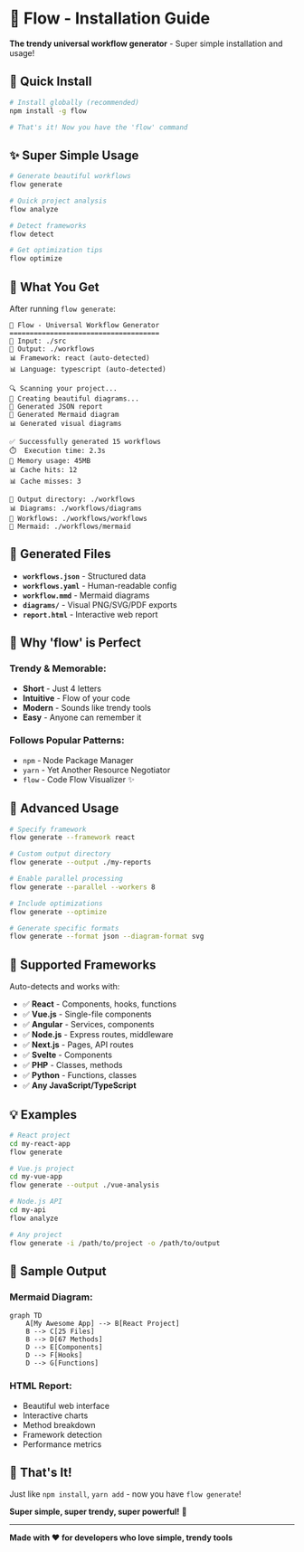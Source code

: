# 🌊 Flow - Installation Guide

**The trendy universal workflow generator** - Super simple installation and usage!

## 🚀 Quick Install

```bash
# Install globally (recommended)
npm install -g flow

# That's it! Now you have the 'flow' command
```

## ✨ Super Simple Usage

```bash
# Generate beautiful workflows
flow generate

# Quick project analysis
flow analyze

# Detect frameworks
flow detect

# Get optimization tips
flow optimize
```

## 🎯 What You Get

After running `flow generate`:

```
🌊 Flow - Universal Workflow Generator
=====================================
📁 Input: ./src
📁 Output: ./workflows
📊 Framework: react (auto-detected)
📊 Language: typescript (auto-detected)

🔍 Scanning your project...
🎨 Creating beautiful diagrams...
📄 Generated JSON report
🌊 Generated Mermaid diagram
📊 Generated visual diagrams

✅ Successfully generated 15 workflows
⏱️  Execution time: 2.3s
💾 Memory usage: 45MB
📊 Cache hits: 12
📊 Cache misses: 3

📁 Output directory: ./workflows
📊 Diagrams: ./workflows/diagrams
📄 Workflows: ./workflows/workflows
🌊 Mermaid: ./workflows/mermaid
```

## 🎨 Generated Files

- **`workflows.json`** - Structured data
- **`workflows.yaml`** - Human-readable config
- **`workflow.mmd`** - Mermaid diagrams
- **`diagrams/`** - Visual PNG/SVG/PDF exports
- **`report.html`** - Interactive web report

## 🌟 Why 'flow' is Perfect

### **Trendy & Memorable:**
- **Short** - Just 4 letters
- **Intuitive** - Flow of your code
- **Modern** - Sounds like trendy tools
- **Easy** - Anyone can remember it

### **Follows Popular Patterns:**
- `npm` - Node Package Manager
- `yarn` - Yet Another Resource Negotiator
- `flow` - Code Flow Visualizer ✨

## 🚀 Advanced Usage

```bash
# Specify framework
flow generate --framework react

# Custom output directory
flow generate --output ./my-reports

# Enable parallel processing
flow generate --parallel --workers 8

# Include optimizations
flow generate --optimize

# Generate specific formats
flow generate --format json --diagram-format svg
```

## 🎯 Supported Frameworks

Auto-detects and works with:
- ✅ **React** - Components, hooks, functions
- ✅ **Vue.js** - Single-file components
- ✅ **Angular** - Services, components
- ✅ **Node.js** - Express routes, middleware
- ✅ **Next.js** - Pages, API routes
- ✅ **Svelte** - Components
- ✅ **PHP** - Classes, methods
- ✅ **Python** - Functions, classes
- ✅ **Any JavaScript/TypeScript**

## 💡 Examples

```bash
# React project
cd my-react-app
flow generate

# Vue.js project
cd my-vue-app
flow generate --output ./vue-analysis

# Node.js API
cd my-api
flow analyze

# Any project
flow generate -i /path/to/project -o /path/to/output
```

## 🎨 Sample Output

### Mermaid Diagram:
```mermaid
graph TD
    A[My Awesome App] --> B[React Project]
    B --> C[25 Files]
    B --> D[67 Methods]
    D --> E[Components]
    D --> F[Hooks]
    D --> G[Functions]
```

### HTML Report:
- Beautiful web interface
- Interactive charts
- Method breakdown
- Framework detection
- Performance metrics

## 🚀 That's It!

Just like `npm install`, `yarn add` - now you have `flow generate`!

**Super simple, super trendy, super powerful!** 🌊

---

**Made with ❤️ for developers who love simple, trendy tools**
